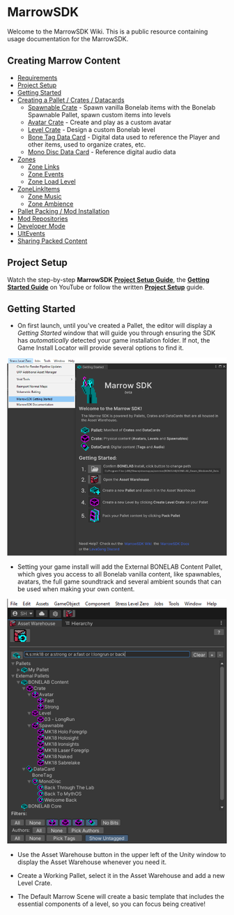 # MarrowSDK
Welcome to the MarrowSDK Wiki.  This is a public resource containing usage documentation for the MarrowSDK.

## Creating Marrow Content
- [Requirements](#requirements)
- [Project Setup](ProjectSetup.md)
- [Getting Started](#getting-started)
- [Creating a Pallet / Crates / Datacards](PalletsAndCrates.md)
  - [Spawnable Crate](Spawnables.md) - Spawn vanilla Bonelab items with the Bonelab Spawnable Pallet, spawn custom items into levels
  - [Avatar Crate](Avatars.md) - Create and play as a custom avatar
  - [Level Crate](Levels.md) - Design a custom Bonelab level
  - [Bone Tag Data Card](BoneTags.md) - Digital data used to reference the Player and other items, used to organize crates, etc.
  - [Mono Disc Data Card](MonoDiscs.md) - Reference digital audio data
- [Zones](Zones.md)
  - [Zone Links](ZoneLinks.md)
  - [Zone Events](ZoneEvents.md)
  - [Zone Load Level](ZoneLoadLevel.md)
- [ZoneLinkItems](ZoneLinkItems.md)
  - [Zone Music](ZoneMusic.md)
  - [Zone Ambience](ZoneAmbience.md)
- [Pallet Packing / Mod Installation](BuildPallet.md)
- [Mod Repositories](ModRepositories.md)
- [Developer Mode](DeveloperMode.md)
- [UltEvents](UltEvents.md)
- [Sharing Packed Content](SharingPackedContent.md)


Project Setup
---
Watch the step-by-step <b>MarrowSDK [Project Setup Guide](https://www.youtube.com/watch?v=U5jynJcDjvo)</b>, the <b>[Getting Started Guide](https://www.youtube.com/watch?v=M4B0TOG-b94)</b> on YouTube or follow the written <b>[Project Setup](ProjectSetup.md)</b> guide.


Getting Started
---

- On first launch, until you've created a Pallet, the editor will display a <i>Getting Started</i> window that will guide you through ensuring the SDK has <i>automatically</i> detected your game installation folder.  If not, the Game Install Locator will provide several options to find it.

![gettingstarted](./Images/UnityProjectModules/getting_started.png)

- Setting your game install will add the External BONELAB Content Pallet, which gives you access to all Bonelab vanilla content, like spawnables, avatars, the full game soundtrack and several ambient sounds that can be used when making your own content.

![assetwarehouse](./Images/UnityProjectModules/asset_warehouse.png)

- Use the Asset Warehouse button in the upper left of the Unity window to display the Asset Warehouse whenever you need it. 

- Create a Working Pallet, select it in the Asset Warehouse and add a new Level Crate.
- The Default Marrow Scene will create a basic template that includes the essential components of a level, so you can focus being creative!

